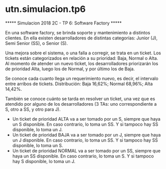 # utn.simulacion.tp6
***** Simulacion 2018 2C - TP 6: Software Factory *****

En una software factory, se brinda soporte y mantenimiento a distintos clientes.
En ella existen desarrolladores de distintas categorías: Junior (J), Semi Senior (SS), o Senior (S).

Una mejora sobre el sistema, o una falla a corregir, se trata en un ticket.
Los tickets están categorizados en relación a su prioridad: Baja, Normal o Alta.
Al momento de atender un nuevo ticket, los desarrolladores priorizarán los de prioridad Alta, luego los de Normal, y por último los de Baja.

Se conoce cada cuanto llega un requerimiento nuevo, es decir, el intervalo entre arribos de tickets.
Distribución: Baja 16,62%;  Normal 68,96%; Alta 14,42%.

También se conoce cuánto se tarda en resolver un ticket, una vez que es atendido por alguno de los desarrolladores
(3 TAs: uno correspondiente a S, otro a SS, y otro para J).

- Un ticket de prioridad ALTA va a ser tomado por un S, siempre que haya un S disponible. 
  En caso contrario, lo toma un SS. Y si tampoco hay SS disponible, lo toma un J.
- Un ticket de prioridad BAJA va a ser tomado por un J, siempre que haya un J disponible.
  En caso contrario, lo toma un SS. Y si tampoco hay SS disponible, lo toma un S.
- Un ticket de prioridad NORMAL va a ser tomado por un SS, siempre que haya un SS disponible.
  En caso contrario, lo toma un S. Y si tampoco hay S disponible, lo toma un J.
